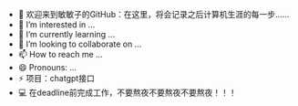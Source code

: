 - 👋 欢迎来到敏敏子的GitHub：在这里，将会记录之后计算机生涯的每一步……
- 👀 I’m interested in ...
- 🌱 I’m currently learning ...
- 💞️ I’m looking to collaborate on ...
- 📫 How to reach me ...
- 😄 Pronouns: ...
- ⚡ 项目：chatgpt接口
- 💻 在deadline前完成工作，不要熬夜不要熬夜不要熬夜！！！
<!---
88future/88future is a ✨ special ✨ repository because its `README.md` (this file) appears on your GitHub profile.
You can click the Preview link to take a look at your changes.
--->
